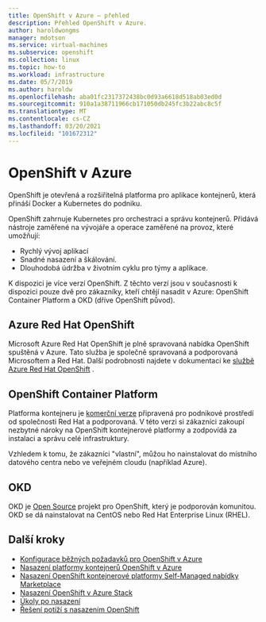 ```yaml
---
title: OpenShift v Azure – přehled
description: Přehled OpenShift v Azure.
author: haroldwongms
manager: mdotson
ms.service: virtual-machines
ms.subservice: openshift
ms.collection: linux
ms.topic: how-to
ms.workload: infrastructure
ms.date: 05/7/2019
ms.author: haroldw
ms.openlocfilehash: aba01fc2317372438bc0d93a6618d518ab03ed0d
ms.sourcegitcommit: 910a1a38711966cb171050db245fc3b22abc8c5f
ms.translationtype: MT
ms.contentlocale: cs-CZ
ms.lasthandoff: 03/20/2021
ms.locfileid: "101672312"
---
```

# <a name="openshift-in-azure"></a>OpenShift v Azure

OpenShift je otevřená a rozšiřitelná platforma pro aplikace kontejnerů, která přináší Docker a Kubernetes do podniku.  

OpenShift zahrnuje Kubernetes pro orchestraci a správu kontejnerů. Přidává nástroje zaměřené na vývojáře a operace zaměřené na provoz, které umožňují:

- Rychlý vývoj aplikací
- Snadné nasazení a škálování.
- Dlouhodobá údržba v životním cyklu pro týmy a aplikace.

K dispozici je více verzí OpenShift.  Z těchto verzí jsou v současnosti k dispozici pouze dvě pro zákazníky, kteří chtějí nasadit v Azure: OpenShift Container Platform a OKD (dříve OpenShift původ).

## <a name="azure-red-hat-openshift"></a>Azure Red Hat OpenShift

Microsoft Azure Red Hat OpenShift je plně spravovaná nabídka OpenShift spuštěná v Azure. Tato služba je společně spravovaná a podporovaná Microsoftem a Red Hat. Další podrobnosti najdete v dokumentaci ke [službě Azure Red Hat OpenShift](../../openshift/index.yml) .

## <a name="openshift-container-platform"></a>OpenShift Container Platform

Platforma kontejneru je [komerční verze](https://www.openshift.com) připravená pro podnikové prostředí od společnosti Red Hat a podporovaná. V této verzi si zákazníci zakoupí nezbytné nároky na OpenShift kontejnerové platformy a zodpovídá za instalaci a správu celé infrastruktury.

Vzhledem k tomu, že zákazníci "vlastní", můžou ho nainstalovat do místního datového centra nebo ve veřejném cloudu (například Azure).

## <a name="okd"></a>OKD

OKD je [Open Source](https://www.okd.io/) projekt pro OpenShift, který je podporován komunitou. OKD se dá nainstalovat na CentOS nebo Red Hat Enterprise Linux (RHEL).

## <a name="next-steps"></a>Další kroky

- [Konfigurace běžných požadavků pro OpenShift v Azure](./openshift-container-platform-3x-prerequisites.md)
- [Nasazení platformy kontejnerů OpenShift v Azure](./openshift-container-platform-3x.md)
- [Nasazení OpenShift kontejnerové platformy Self-Managed nabídky Marketplace](./openshift-container-platform-3x-marketplace-self-managed.md)
- [Nasazení OpenShift v Azure Stack](./openshift-azure-stack.md)
- [Úkoly po nasazení](./openshift-container-platform-3x-post-deployment.md)
- [Řešení potíží s nasazením OpenShift](./openshift-container-platform-3x-troubleshooting.md)
